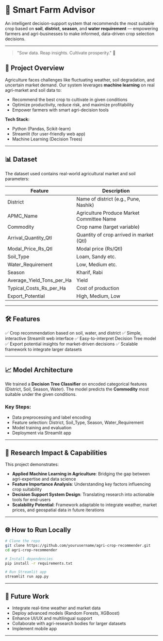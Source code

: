 # 🌾 Smart Farm Advisor

An intelligent decision-support system that recommends the most suitable crop based on **soil**, **district**, **season**, and **water requirement** — empowering farmers and agri-businesses to make informed, data-driven crop selection decisions.

---

> "Sow data. Reap insights. Cultivate prosperity." 🌾

## 🚀 Project Overview

Agriculture faces challenges like fluctuating weather, soil degradation, and uncertain market demand. Our system leverages **machine learning** on real agri-market and soil data to:

* Recommend the best crop to cultivate in given conditions
* Optimize productivity, reduce risk, and maximize profitability
* Empower farmers with smart agri-decision tools

**Tech Stack:**

* Python (Pandas, Scikit-learn)
* Streamlit (for user-friendly web app)
* Machine Learning (Decision Trees)

---

## 📊 Dataset

The dataset used contains real-world agricultural market and soil parameters:

| Feature                       | Description                               |
| ----------------------------- | ----------------------------------------- |
| District                      | Name of district (e.g., Pune, Nashik)     |
| APMC\_Name                    | Agriculture Produce Market Committee Name |
| Commodity                     | Crop name (target variable)               |
| Arrival\_Quantity\_Qtl        | Quantity of crop arrived in market (Qtl)  |
| Modal\_Price\_Rs\_Qtl         | Modal price (Rs/Qtl)                      |
| Soil\_Type                    | Loam, Sandy etc.                          |
| Water\_Requirement            | Low, Medium etc.                          |
| Season                        | Kharif, Rabi                              |
| Average\_Yield\_Tons\_per\_Ha | Yield                                     |
| Typical\_Costs\_Rs\_per\_Ha   | Cost of production                        |
| Export\_Potential             | High, Medium, Low                         |

---

## 🛠️ Features

✅ Crop recommendation based on soil, water, and district  ✅ Simple, interactive Streamlit web interface  ✅ Easy-to-interpret Decision Tree model  ✅ Export potential insights for market-driven decisions  ✅ Scalable framework to integrate larger datasets

---

## 📈 Model Architecture

We trained a **Decision Tree Classifier** on encoded categorical features (District, Soil, Season, Water). The model predicts the **Commodity** most suitable under the given conditions.

### Key Steps:

* Data preprocessing and label encoding
* Feature selection: District, Soil\_Type, Season, Water\_Requirement
* Model training and evaluation
* Deployment via Streamlit app

---

## 🧠 Research Impact & Capabilities

This project demonstrates:

* **Applied Machine Learning in Agriculture**: Bridging the gap between agri-expertise and data science
* **Feature Importance Analysis**: Understanding key factors influencing crop suitability
* **Decision Support System Design**: Translating research into actionable tools for end-users
* **Scalability Potential**: Framework adaptable to integrate weather, market prices, and geospatial data in future iterations

---

## 🌐 How to Run Locally

```bash
# Clone the repo
git clone https://github.com/yourusername/agri-crop-recommender.git
cd agri-crop-recommender

# Install dependencies
pip install -r requirements.txt

# Run Streamlit app
streamlit run app.py
```

---

## 📌 Future Work

* Integrate real-time weather and market data
* Deploy advanced models (Random Forests, XGBoost)
* Enhance UI/UX and multilingual support
* Collaborate with agri-research bodies for larger datasets
* Implement mobile app

---


